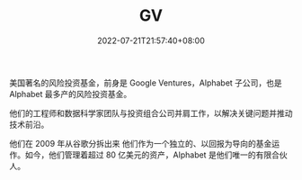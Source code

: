 ﻿---
weight: 
title: "GV"
description: "美国著名的风险投资基金，前身是 Google Ventures，Alphabet 子公司，也是 Alphabet 最多产的风险投资基金"
date: 2022-07-21T21:57:40+08:00
lastmod: 2022-07-21T16:45:40+08:00
draft: false
authors: ["seven"]
featuredImage: "gv.jpg"
link: "https://www.gv.com/"
tags: ["投资机构","GV"]
categories: ["navigation"]
navigation: ["投资机构"]
lightgallery: true
toc: true
pinned: false
recommend: false
recommend1: false
---
美国著名的风险投资基金，前身是 Google Ventures，Alphabet 子公司，也是 Alphabet 最多产的风险投资基金。

他们的工程师和数据科学家团队与投资组合公司并肩工作，以解决关键问题并推动技术前沿。

他们在 2009 年从谷歌分拆出来
他们作为一个独立的、以回报为导向的基金运作。如今，他们管理着超过 80 亿美元的资产，Alphabet 是他们唯一的有限合伙人。